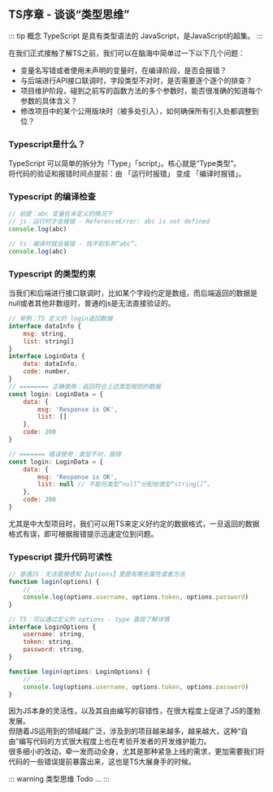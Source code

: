 ## TS序章 - 谈谈“类型思维”
::: tip 概念
TypeScript 是具有类型语法的 JavaScript，是JavaScript的超集。
:::

在我们正式接触了解TS之前，我们可以在脑海中简单过一下以下几个问题：
+ 变量名写错或者使用未声明的变量时，在编译阶段，是否会报错？
+ 与后端进行API接口联调时，字段类型不对时，是否需要逐个逐个的排查？
+ 项目维护阶段，碰到之前写的函数方法的多个参数时，能否很准确的知道每个参数的具体含义？
+ 修改项目中的某个公用版块时（被多处引入），如何确保所有引入处都调整到位？

### Typescript是什么？
TypeScript 可以简单的拆分为「Type」「script」。核心就是“Type类型”。<br/>
将代码的验证和报错时间点提前：由 「运行时报错」 变成 「编译时报错」。

### Typescript 的编译检查
```js
// 前提：abc 变量在未定义的情况下
// js：运行时才会报错 - ReferenceError: abc is not defined
console.log(abc)

// ts：编译时就会报错 - 找不到名称“abc”。
console.log(abc)
```

### Typescript 的类型约束
当我们和后端进行接口联调时，比如某个字段约定是数组，而后端返回的数据是null或者其他非数组时，普通的js是无法直接验证的。
```js
// 举例：TS 定义的 login返回数据
interface dataInfo {
    msg: string,
    list: string[]
}
interface LoginData {
    data: dataInfo,
    code: number,
}
// ======== 正确使用：返回符合上述类型规则的数据
const login: LoginData = {
    data: {
        msg: 'Response is OK',
        list: []
    },
    code: 200
}

// ======= 错误使用：类型不对，报错
const login: LoginData = {
    data: {
        msg: 'Response is OK',
        list: null // 不能将类型“null”分配给类型“string[]”。
    },
    code: 200
}

```
尤其是中大型项目时，我们可以用TS来定义好约定的数据格式，一旦返回的数据格式有误，即可根据报错提示迅速定位到问题。

### Typescript 提升代码可读性
```js
// 普通JS：无法直接感知【options】里面有哪些属性或者方法
function login(options) {
    // ...
    console.log(options.username, options.token, options.password)
}

// TS：可以通过定义的 options - type 直观了解详情
interface LoginOptions {
    username: string,
    token: string,
    password: string,
}

function login(options: LoginOptions) {
    // ...
    console.log(options.username, options.token, options.password)
}
```
因为JS本身的灵活性，以及其自由编写的容错性，在很大程度上促进了JS的蓬勃发展。<br/>
但随着JS运用到的领域越广泛，涉及到的项目越来越多，越来越大，这种“自由”编写代码的方式很大程度上也在考验开发者的开发维护能力。<br/>
很多细小的改动，牵一发而动全身，尤其是那种紧急上线的需求，更加需要我们将代码的一些错误提前暴露出来，这也是TS大展身手的时候。<br/>

::: warning 类型思维
Todo ...
:::
